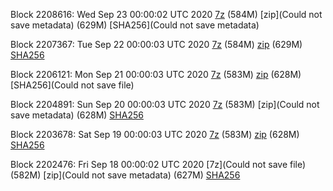 Block 2208616: Wed Sep 23 00:00:02 UTC 2020 [7z]() (584M) [zip](Could not save metadata) (629M) [SHA256](Could not save metadata)

Block 2207367: Tue Sep 22 00:00:03 UTC 2020 [7z]() (584M) [zip]() (629M) [SHA256]()

Block 2206121: Mon Sep 21 00:00:03 UTC 2020 [7z]() (583M) [zip]() (628M) [SHA256](Could not save file)

Block 2204891: Sun Sep 20 00:00:03 UTC 2020 [7z]() (583M) [zip](Could not save metadata) (628M) [SHA256](https://transfer.sh/QQ5pW/sha256.txt)

Block 2203678: Sat Sep 19 00:00:03 UTC 2020 [7z]() (583M) [zip](https://transfer.sh/soB9J/bootstrap.dat.20200919.zip) (628M) [SHA256](https://transfer.sh/XpfaK/sha256.txt)

Block 2202476: Fri Sep 18 00:00:02 UTC 2020 [7z](Could not save file) (582M) [zip](Could not save metadata) (627M) [SHA256]()
